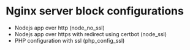 # Nginx server block configurations

- Nodejs app over http (node_no_ssl)
- Nodejs app over https with redirect using  certbot (node_ssl)
- PHP configuration with ssl (php_config_ssl)
